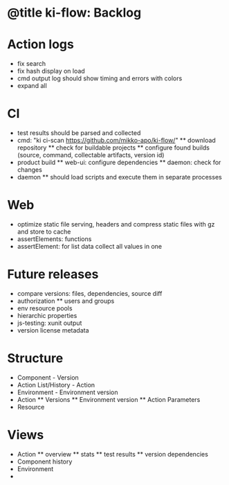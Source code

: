 # @title ki-flow: Backlog

# Action logs
- fix search
- fix hash display on load
- cmd output log should show timing and errors with colors
- expand all

# CI
* test results should be parsed and collected
* cmd: "ki ci-scan https://github.com/mikko-apo/ki-flow/"
** download repository
** check for buildable projects
** configure found builds (source, command, collectable artifacts, version id)
* product build
** web-ui: configure dependencies
** daemon: check for changes
* daemon
** should load scripts and execute them in separate processes

# Web

* optimize static file serving, headers and compress static files with gz and store to cache
* assertElements: functions
* assertElement: for list data collect all values in one

# Future releases

* compare versions: files, dependencies, source diff
* authorization
** users and groups
* env resource pools
* hierarchic properties
* js-testing: xunit output
* version license metadata

# Structure
* Component - Version
* Action List/History - Action
* Environment - Environment version
* Action
** Versions
** Environment version
** Action Parameters
* Resource

# Views
* Action
** overview
** stats
** test results
** version dependencies
* Component history
* Environment
*